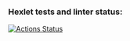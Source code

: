 ### Hexlet tests and linter status:
[![Actions Status](https://github.com/cyber-lama/backend-project-lvl1/workflows/hexlet-check/badge.svg)](https://github.com/cyber-lama/backend-project-lvl1/actions)
